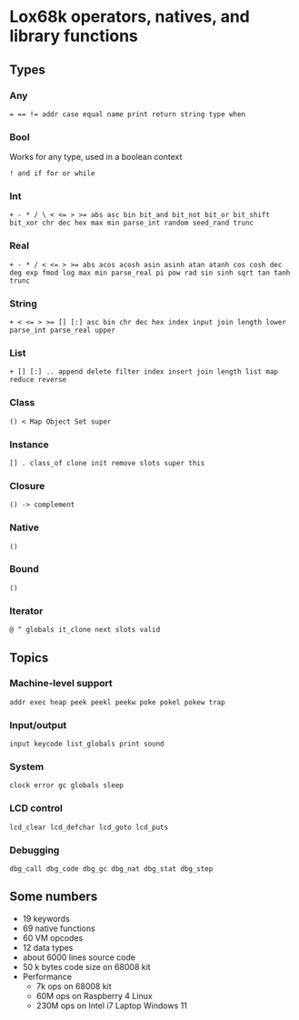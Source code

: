 # Lox68k operators, natives, and library functions

## Types

### Any
`= == != addr case equal name print return string type when`


### Bool
Works for any type, used in a boolean context
 
`! and if for or while`


### Int
`+ - * / \ < <= > >= abs asc bin bit_and bit_not bit_or bit_shift bit_xor chr dec hex max min
parse_int random seed_rand trunc`


### Real
`+ - * / < <= > >= abs acos acosh asin asinh atan atanh cos cosh dec deg exp fmod log max min
parse_real pi pow rad sin sinh sqrt tan tanh trunc`


### String
`+ < <= > >= [] [:] asc bin chr dec hex index input join length lower parse_int parse_real upper`


### List
`+ [] [:] .. append delete filter index insert join length list map reduce reverse`


### Class
`() < Map Object Set super`


### Instance
`[] . class_of clone init remove slots super this`


### Closure
`() -> complement`


### Native
`()`


### Bound
`()`


### Iterator
`@ ^ globals it_clone next slots valid`


## Topics

### Machine-level support
`addr exec heap peek peekl peekw poke pokel pokew trap`

### Input/output
`input keycode list_globals print sound`

### System
`clock error gc globals sleep`

### LCD control
`lcd_clear lcd_defchar lcd_goto lcd_puts`

### Debugging
`dbg_call dbg_code dbg_gc dbg_nat dbg_stat dbg_step`

## Some numbers
* 19 keywords
* 69 native functions
* 60 VM opcodes
* 12 data types
* about 6000 lines source code
* 50 k bytes code size on 68008 kit
* Performance
  * 7k ops on 68008 kit
  * 60M ops on Raspberry 4 Linux
  * 230M ops on Intel i7 Laptop Windows 11

